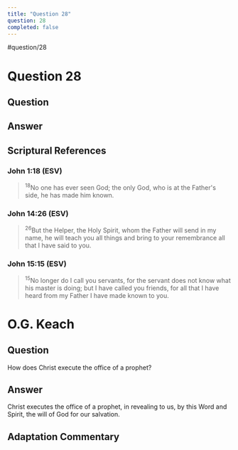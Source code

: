```yaml
---
title: "Question 28"
question: 28
completed: false
---
```

#question/28
# Question 28

## Question


## Answer


## Scriptural References
### John 1:18 (ESV)
> <sup>18</sup>No one has ever seen God; the only God, who is at the Father's side, he has made him known.

### John 14:26 (ESV)
> <sup>26</sup>But the Helper, the Holy Spirit, whom the Father will send in my name, he will teach you all things and bring to your remembrance all that I have said to you.

### John 15:15 (ESV)
> <sup>15</sup>No longer do I call you servants, for the servant does not know what his master is doing; but I have called you friends, for all that I have heard from my Father I have made known to you.

# O.G. Keach
## Question
How does Christ execute the office of a prophet?

## Answer
Christ executes the office of a prophet, in revealing to us, by this Word and Spirit, the will of God for our salvation.

## Adaptation Commentary
